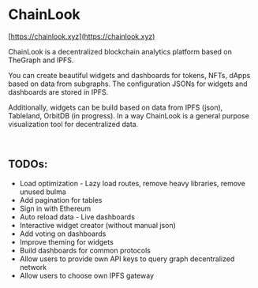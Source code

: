 # ChainLook

[https://chainlook.xyz](https://chainlook.xyz)

ChainLook is a decentralized blockchain analytics platform based on TheGraph and IPFS.

You can create beautiful widgets and dashboards for tokens, NFTs, dApps based on data from subgraphs. The configuration JSONs
for widgets and dashboards are stored in IPFS.

Additionally, widgets can be build based on data from IPFS (json), Tableland, OrbitDB (in progress). In a way
ChainLook is a general purpose visualization tool for decentralized data.

<br />

## TODOs:

- Load optimization - Lazy load routes, remove heavy libraries, remove unused bulma
- Add pagination for tables
- Sign in with Ethereum
- Auto reload data - Live dashboards
- Interactive widget creator (without manual json)
- Add voting on dashboards
- Improve theming for widgets
- Build dashboards for common protocols
- Allow users to provide own API keys to query graph decentralized network
- Allow users to choose own IPFS gateway
